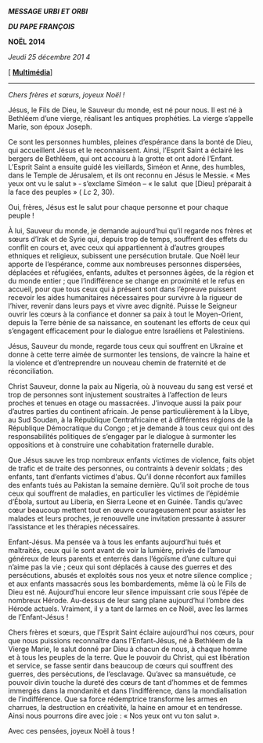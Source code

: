***MESSAGE URBI ET ORBI***

***DU PAPE FRANÇOIS***

**NOËL** **2014**

*Jeudi* *25 décembre 201* *4*

[ **[Multimédia](http://w2.vatican.va/content/francesco/fr/events/event.dir.html/content/vaticanevents/fr/2014/12/25/urbietorbinatale.html)**]

* * *

*Chers frères et sœurs, joyeux Noël !*

Jésus, le Fils de Dieu, le Sauveur du monde, est né pour nous. Il est né à Bethléem d’une vierge, réalisant les antiques prophéties. La vierge s’appelle Marie, son époux Joseph.

Ce sont les personnes humbles, pleines d’espérance dans la bonté de Dieu, qui accueillent Jésus et le reconnaissent. Ainsi, l’Esprit Saint a éclairé les bergers de Bethléem, qui ont accouru à la grotte et ont adoré l’Enfant. L’Esprit Saint a ensuite guidé les vieillards, Siméon et Anne, des humbles, dans le Temple de Jérusalem, et ils ont reconnu en Jésus le Messie. « Mes yeux ont vu le salut » ‑ s’exclame Siméon – « le salut  que [Dieu] préparait à la face des peuples » ( *Lc* 2, 30).

Oui, frères, Jésus est le salut pour chaque personne et pour chaque peuple !

À lui, Sauveur du monde, je demande aujourd’hui qu’il regarde nos frères et sœurs d’Irak et de Syrie qui, depuis trop de temps, souffrent des effets du conflit en cours et, avec ceux qui appartiennent à d’autres groupes ethniques et religieux, subissent une persécution brutale. Que Noël leur apporte de l’espérance, comme aux nombreuses personnes dispersées, déplacées et réfugiées, enfants, adultes et personnes âgées, de la région et du monde entier ; que l’indifférence se change en proximité et le refus en accueil, pour que tous ceux qui à présent sont dans l’épreuve puissent recevoir les aides humanitaires nécessaires pour survivre à la rigueur de l’hiver, revenir dans leurs pays et vivre avec dignité. Puisse le Seigneur ouvrir les cœurs à la confiance et donner sa paix à tout le Moyen-Orient, depuis la Terre bénie de sa naissance, en soutenant les efforts de ceux qui s’engagent efficacement pour le dialogue entre Israéliens et Palestiniens.

Jésus, Sauveur du monde, regarde tous ceux qui souffrent en Ukraine et donne à cette terre aimée de surmonter les tensions, de vaincre la haine et la violence et d’entreprendre un nouveau chemin de fraternité et de réconciliation.

Christ Sauveur, donne la paix au Nigeria, où à nouveau du sang est versé et trop de personnes sont injustement soustraites à l’affection de leurs proches et tenues en otage ou massacrées. J’invoque aussi la paix pour d’autres parties du continent africain. Je pense particulièrement à la Libye, au Sud Soudan, à la République Centrafricaine et à différentes régions de la République Démocratique du Congo ; et je demande à tous ceux qui ont des responsabilités politiques de s’engager par le dialogue à surmonter les oppositions et à construire une cohabitation fraternelle durable.

Que Jésus sauve les trop nombreux enfants victimes de violence, faits objet de trafic et de traite des personnes, ou contraints à devenir soldats ; des enfants, tant d’enfants victimes d'abus. Qu’il donne réconfort aux familles des enfants tués au Pakistan la semaine dernière. Qu’il soit proche de tous ceux qui souffrent de maladies, en particulier les victimes de l’épidémie d’Ébola, surtout au Liberia, en Sierra Leone et en Guinée. Tandis qu’avec cœur beaucoup mettent tout en œuvre courageusement pour assister les malades et leurs proches, je renouvelle une invitation pressante à assurer l’assistance et les thérapies nécessaires.

Enfant-Jésus. Ma pensée va à tous les enfants aujourd’hui tués et maltraités, ceux qui le sont avant de voir la lumière, privés de l’amour généreux de leurs parents et enterrés dans l’égoïsme d’une culture qui n’aime pas la vie ; ceux qui sont déplacés à cause des guerres et des persécutions, abusés et exploités sous nos yeux et notre silence complice ; et aux enfants massacrés sous les bombardements, même là où le Fils de Dieu est né. Aujourd’hui encore leur silence impuissant crie sous l’épée de nombreux Hérode. Au-dessus de leur sang plane aujourd’hui l’ombre des Hérode actuels. Vraiment, il y a tant de larmes en ce Noël, avec les larmes de l’Enfant-Jésus !

Chers frères et sœurs, que l’Esprit Saint éclaire aujourd’hui nos cœurs, pour que nous puissions reconnaître dans l’Enfant-Jésus, né à Bethléem de la Vierge Marie, le salut donné par Dieu à chacun de nous, à chaque homme et à tous les peuples de la terre. Que le pouvoir du Christ, qui est libération et service, se fasse sentir dans beaucoup de cœurs qui souffrent des guerres, des persécutions, de l’esclavage. Qu’avec sa mansuétude, ce pouvoir divin touche la dureté des cœurs de tant d’hommes et de femmes immergés dans la mondanité et dans l’indifférence, dans la mondialisation de l’indifférence. Que sa force rédemptrice transforme les armes en charrues, la destruction en créativité, la haine en amour et en tendresse. Ainsi nous pourrons dire avec joie : « Nos yeux ont vu ton salut ».

Avec ces pensées, joyeux Noël à tous !